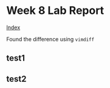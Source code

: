 # Week 8 Lab Report
[Index](https://lillyjrjy.github.io/-cse15l-lab-reports/index.html)


Found the difference using ```vimdiff```

## test1



## test2
